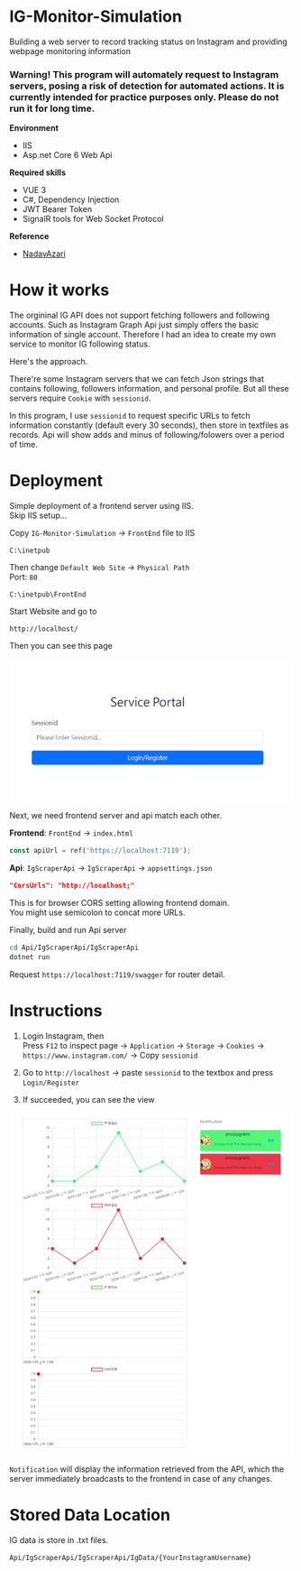 # IG-Monitor-Simulation
Building a web server to record tracking status on Instagram and providing webpage monitoring information 

### **Warning! This program will automately request to Instagram servers, posing a risk of detection for automated actions. It is currently intended for practice purposes only. Please do not run it for long time.**

**Environment**
- IIS
- Asp.net Core 6 Web Api

**Required skills**
- VUE 3
- C#, Dependency Injection
- JWT Bearer Token
- SignalR tools for Web Socket Protocol

**Reference**
- [NadavAzari](https://github.com/NadavAzari/Csharp-instagram-scraper)

# How it works
The orgininal IG API does not support fetching followers and following accounts. Such as Instagram Graph Api just simply offers the basic information of single account. Therefore I had an idea to create my own service to monitor IG following status. 

Here's the approach.

There're some Instagram servers that we can fetch Json strings that contains following, followers information, and personal profile. But all these servers require `Cookie` with `sessionid`.

In this program, I use `sessionid` to request specific URLs to fetch information constantly (default every 30 seconds), then store in textfiles as records. Api will show adds and minus of following/folowers over a period of time.

# Deployment

Simple deployment of a frontend server using IIS.  
Skip IIS setup...

Copy `IG-Monitor-Simulation` -> `FrontEnd` file to IIS

```
C:\inetpub
```

Then change `Default Web Site` -> `Physical Path`  
Port: `80`

```
C:\inetpub\FrontEnd
```

Start Website and go to
```
http://localhost/
```

Then you can see this page

![login](./Docfile/login.png)

Next, we need frontend server and api match each other.

**Frontend**: `FrontEnd` -> `index.html`
``` javascript
const apiUrl = ref('https://localhost:7119');
```

**Api**: `IgScraperApi` -> `IgScraperApi` -> `appsettings.json`
``` json
"CorsUrls": "http://localhost;"
```
This is for browser CORS setting allowing frontend domain.   
You might use semicolon to concat more URLs.

Finally, build and run Api server
``` bash
cd Api/IgScraperApi/IgScraperApi
dotnet run
```

Request `https://localhost:7119/swagger` for router detail.

# Instructions
1. Login Instagram, then  
Press `F12` to inspect page -> `Application` -> `Storage` -> `Cookies` -> `https://www.instagram.com/` -> Copy `sessionid`

2. Go to `http://localhost` -> paste `sessionid` to the textbox and press `Login/Register`

3. If succeeded, you can see the view

![monitor](./Docfile/monitor.png)

`Notification` will display the information retrieved from the API, which the server immediately broadcasts to the frontend in case of any changes.

# Stored Data Location
IG data is store in .txt files.
```
Api/IgScraperApi/IgScraperApi/IgData/{YourInstagramUsername}
```